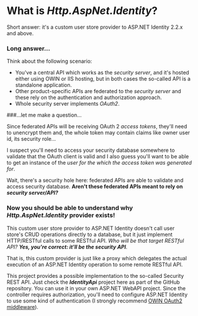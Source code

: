 # What is *Http.AspNet.Identity*?

Short answer: it's a custom user store provider to ASP.NET Identity 2.2.x and above.

### Long answer...

Think about the following scenario:

- You've a central API which works as the *security server*, and it's hosted either using OWIN or IIS hosting, but in both cases the so-called API is a standalone application.
- Other product-specific APIs are federated to the *security server* and these rely on the authentication and authorization approach.
- Whole security server implements *OAuth2*.


###...let me make a question...

Since federated APIs will be receiving OAuth 2 *access tokens*, they'll need to unencrypt them and, the whole token may contain claims like owner user id, its security role...

I suspect you'll need to access your security database somewhere to validate that the OAuth client is valid and I also guess you'll want to be able to get an instance of the *user for the which the access token was generated for*.

Wait, there's a security hole here: federated APIs are able to validate and access security database. **Aren't these federated APIs meant to rely on *security server/API?*** 

### Now you should be able to understand why *Http.AspNet.Identity* provider exists!

This custom user store provider to ASP.NET Identity doesn't call user store's CRUD operations directly to a database, but it just implement HTTP/RESTful calls to some RESTful API. *Who will be that target RESTful API?* ***Yes, you're correct: it'll be the security API***.

That is, this custom provider is just like a proxy which delegates the actual execution of an ASP.NET Identity operation to some remote RESTful API.

This project provides a possible implementation to the so-called Security REST API. Just check the ***IdentityApi*** project here as part of the GitHub repository. You can use it in your own ASP.NET WebAPI project. Since the controller requires authorization, you'll need to configure ASP.NET Identity to use some kind of authentication (I strongly recommend [OWIN OAuth2 middleware](https://www.nuget.org/packages/Microsoft.Owin.Security.OAuth)).